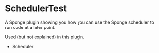 # SchedulerTest

A Sponge plugin showing you how you can use the Sponge scheduler to run code at a later point.

Used (but not explained) in this plugin.
* Scheduler
